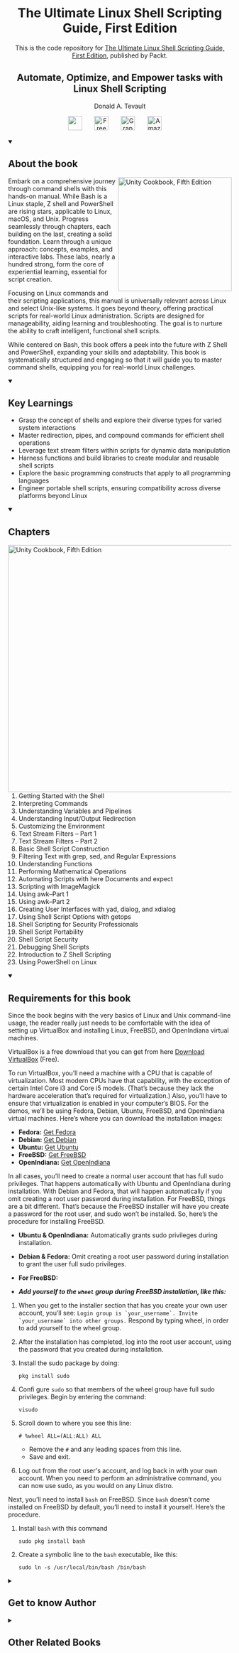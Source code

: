 <h1 align="center">
The Ultimate Linux Shell Scripting Guide, First Edition</h1>
<p align="center">This is the code repository for <a href ="https://www.packtpub.com/en-us/product/the-ultimate-linux-shell-scripting-guide-first-edition/9781835463574"> The Ultimate Linux Shell Scripting Guide, First Edition</a>, published by Packt.
</p>

<h2 align="center">
Automate, Optimize, and Empower tasks with Linux Shell Scripting
</h2>
<p align="center">
Donald A.  Tevault</p>

<p align="center">
   <a href="https://packt.link/SecNet" alt="Discord" title="Learn more on the Discord server"><img width="32px" src="https://cliply.co/wp-content/uploads/2021/08/372108630_DISCORD_LOGO_400.gif"/></a>
  &#8287;&#8287;&#8287;&#8287;&#8287;
  <a href="https://packt.link/free-ebook/9781835463574"><img width="32px" alt="Free PDF" title="Free PDF" src="https://cdn-icons-png.flaticon.com/512/4726/4726010.png"/></a>
 &#8287;&#8287;&#8287;&#8287;&#8287;
  <a href="https://packt.link/gbp/9781835463574"><img width="32px" alt="Graphic Bundle" title="Graphic Bundle" src="https://cdn-icons-png.flaticon.com/512/2659/2659360.png"/></a>
  &#8287;&#8287;&#8287;&#8287;&#8287;
   <a href="https://www.amazon.com/Ultimate-Linux-Shell-Scripting-Guide/dp/1835463576/"><img width="32px" alt="Amazon" title="Get your copy" src="https://cdn-icons-png.flaticon.com/512/15466/15466027.png"/></a>
  &#8287;&#8287;&#8287;&#8287;&#8287;
</p>
<details open> 
  <summary><h2>About the book</summary>
<a href="https://www.packtpub.com/product/unity-cookbook-fifth-edition/9781805123026">
<img src="https://content.packt.com/B21693/cover_image_small.jpg" alt="Unity Cookbook, Fifth Edition" height="256px" align="right">
</a>

Embark on a comprehensive journey through command shells with this hands-on manual. While Bash is a Linux staple, Z shell and PowerShell are rising stars, applicable to Linux, macOS, and Unix. Progress seamlessly through chapters, each building on the last, creating a solid foundation. Learn through a unique approach: concepts, examples, and interactive labs. These labs, nearly a hundred strong, form the core of experiential learning, essential for script creation.

Focusing on Linux commands and their scripting applications, this manual is universally relevant across Linux and select Unix-like systems. It goes beyond theory, offering practical scripts for real-world Linux administration. Scripts are designed for manageability, aiding learning and troubleshooting. The goal is to nurture the ability to craft intelligent, functional shell scripts.

While centered on Bash, this book offers a peek into the future with Z Shell and PowerShell, expanding your skills and adaptability. This book is systematically structured and engaging so that it will guide you to master command shells, equipping you for real-world Linux challenges.</details>
<details open> 
  <summary><h2>Key Learnings</summary>
<ul>

<li>Grasp the concept of shells and explore their diverse types for varied system interactions</li>

<li>Master redirection, pipes, and compound commands for efficient shell operations</li>

<li>Leverage text stream filters within scripts for dynamic data manipulation</li>

<li>Harness functions and build libraries to create modular and reusable shell scripts</li>

<li>Explore the basic programming constructs that apply to all programming languages</li>

<li>Engineer portable shell scripts, ensuring compatibility across diverse platforms beyond Linux</li>

</ul>

  </details>

<details open> 
  <summary><h2>Chapters</summary>
     <img src="https://cliply.co/wp-content/uploads/2020/02/372002150_DOCUMENTS_400px.gif" alt="Unity Cookbook, Fifth Edition" height="556px" align="right">
<ol>

  <li>Getting Started with the Shell</li>

  <li>Interpreting Commands</li>

  <li>Understanding Variables and Pipelines</li>

  <li>Understanding Input/Output Redirection</li>

  <li>Customizing the Environment</li>

  <li>Text Stream Filters – Part 1</li>

  <li>Text Stream Filters – Part 2</li>

  <li>Basic Shell Script Construction</li>

  <li>Filtering Text with grep, sed, and Regular Expressions</li>

  <li>Understanding Functions</li>

  <li>Performing Mathematical Operations</li>

  <li>Automating Scripts with here Documents and expect</li>

  <li>Scripting with ImageMagick</li>
 
  <li>Using awk–Part 1</li>

  <li>Using awk–Part 2</li>

  <li>Creating User Interfaces with yad, dialog, and xdialog</li>

  <li>Using Shell Script Options with getops</li>

  <li>Shell Scripting for Security Professionals</li>

  <li>Shell Script Portability</li>

  <li>Shell Script Security</li>

  <li>Debugging Shell Scripts</li>

  <li>Introduction to Z Shell Scripting</li>

  <li>Using PowerShell on Linux</li>

</ol>

</details>


<details open> 
  <summary><h2>Requirements for this book</summary>
Since the book begins with the very basics of Linux and Unix command-line usage, the reader really
just needs to be comfortable with the idea of setting up VirtualBox and installing Linux, FreeBSD, and
OpenIndiana virtual machines.
    
VirtualBox is a free download that you can get from here [Download VirtualBox](https://www.virtualbox.org/) (Free).

To run VirtualBox, you’ll need a machine with a CPU that is capable of virtualization. Most modern
CPUs have that capability, with the exception of certain Intel Core i3 and Core i5 models. (That’s because
they lack the hardware acceleration that’s required for virtualization.) Also, you’ll have to ensure
that virtualization is enabled in your computer’s BIOS.
For the demos, we’ll be using Fedora, Debian, Ubuntu, FreeBSD, and OpenIndiana virtual machines.
Here’s where you can download the installation images:

- **Fedora:** [Get Fedora](https://fedoraproject.org/)
- **Debian:** [Get Debian](https://www.debian.org/)
- **Ubuntu:** [Get Ubuntu](https://ubuntu.com/)
- **FreeBSD:** [Get FreeBSD](https://www.freebsd.org/)
- **OpenIndiana:** [Get OpenIndiana](https://openindiana.org/)

In all cases, you’ll need to create a normal user account that has full sudo privileges. That happens
automatically with Ubuntu and OpenIndiana during installation. With Debian and Fedora, that will
happen automatically if you omit creating a root user password during installation.
For FreeBSD, things are a bit different. That’s because the FreeBSD installer will have you create a
password for the root user, and sudo won’t be installed. So, here’s the procedure for installing FreeBSD.

- **Ubuntu & OpenIndiana:** Automatically grants sudo privileges during installation.
- **Debian & Fedora:** Omit creating a root user password during installation to grant the user full sudo privileges.

- **For FreeBSD:**
- ***Add yourself to the `wheel` group during FreeBSD installation, like this:***

1. When you get to the installer section that has you create your own user account, you’ll see:
   ```Login group is `your_username`. Invite `your_username` into other groups.```
   Respond by typing wheel, in order to add yourself to the wheel group.
  
2. After the installation has completed, log into the root user account, using the password that you created during installation.
3. Install the sudo package by doing:
     ```
     pkg install sudo
     ```
4. Confi gure `sudo` so that members of the wheel group have full sudo privileges. Begin by entering the command:
     ```
     visudo
     ```
5. Scroll down to where you see this line:
     ```
     # %wheel ALL=(ALL:ALL) ALL
     ```
     - Remove the `#` and any leading spaces from this line.
     - Save and exit.

6. Log out from the root user's account, and log back in with your own account.
   When you need to perform an administrative command, you can now use sudo, as you would on any Linux distro.

Next, you’ll need to install `bash` on FreeBSD.
Since `bash` doesn’t come installed on FreeBSD by default, you’ll need to install it yourself. Here’s the
procedure.

1. Install `bash` with this command
   ```
   sudo pkg install bash
    ```
2. Create a symbolic line to the `bash` executable, like this:
   ```
   sudo ln -s /usr/local/bin/bash /bin/bash
    ```
  </details>
    


<details> 
  <summary><h2>Get to know Author</h2></summary>

_Donald A.  Tevault_  but you can call him Donnie - got involved with Linux way back in 2006, and has been working with it ever since. He holds the Linux Professional Institute Level 3-Security certification, and the GIAC Incident Handler certification. Donnie is a professional Linux trainer, and thanks to the magic of the internet, teaches Linux classes literally the world over from the comfort of his living room. He's also a Linux security researcher for an IoT security company.



</details>
<details> 
  <summary><h2>Other Related Books</h2></summary>
<ul>

  <li><a href="https://www.packtpub.com/en-us/product/linux-kernel-programming-second-edition/9781803232225">Linux Kernel Programming, Second Edition</a></li>

  <li><a href="https://www.packtpub.com/en-us/product/the-software-developers-guide-to-linux-first-edition/9781804616925">The Software Developer's Guide to Linux, First Edition</a></li>
 
</ul>

</details>
